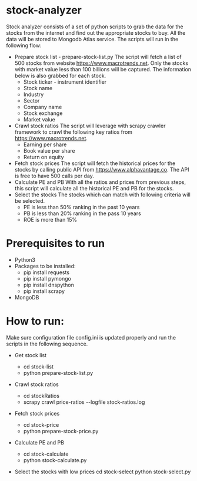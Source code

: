 # stock-analyzer
Stock analyzer consists of a set of python scripts to grab the data for the stocks from the internet and find out the appropriate stocks to buy. All the data will be stored to Mongodb Atlas service.
The scripts will run in the following flow:
* Prepare stock list - prepare-stock-list.py
The script will fetch a list of 500 stocks from website https://www.macrotrends.net. Only the stocks with market value less than 100 billions will be captured. The information below is also grabbed for each stock.
    * Stock ticker - instrument identifier
    * Stock name
    * Industry
    * Sector
    * Company name
    * Stock exchange
    * Market value
 * Crawl stock ratios
 The script will leverage with scrapy crawler framework to crawl the following key ratios from https://www.macrotrends.net.
    * Earning per share
    * Book value per share
    * Return on equity
 * Fetch stock prices
 The script will fetch the historical prices for the stocks by calling public API from https://www.alphavantage.co. The API is free to have 500 calls per day.
 * Calculate PE and PB
 With all the ratios and prices from previous steps, this script will calculate all the historical PE and PB for the stocks.
 * Select the stocks
 The stocks which can match with following criteria will be selected.
    * PE is less than 50% ranking in the past 10 years
    * PB is less than 20% ranking in the pass 10 years
    * ROE is more than 15%
 
# Prerequisites to run
* Python3
* Packages to be installed:
    * pip install requests
    * pip install pymongo
    * pip install dnspython
    * pip install scrapy
* MongoDB

# How to run:
Make sure configuration file config.ini is updated properly and run the scripts in the following sequence.
* Get stock list
    * cd stock-list
    * python prepare-stock-list.py

* Crawl stock ratios
    * cd stockRatios
    * scrapy crawl price-ratios --logfile stock-ratios.log

* Fetch stock prices
    * cd stock-price
    * python prepare-stock-price.py

* Calculate PE and PB
    * cd stock-calculate
    * python stock-calculate.py

* Select the stocks with low prices
    cd stock-select
    python stock-select.py